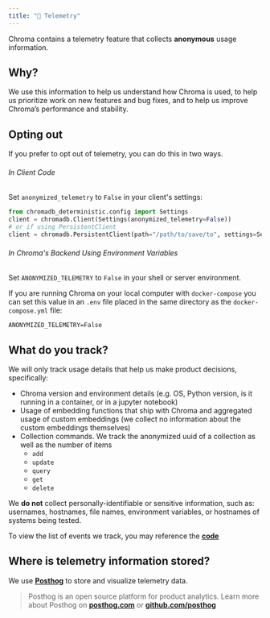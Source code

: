 ```yaml
---
title: "📏 Telemetry"
---
```


Chroma contains a telemetry feature that collects **anonymous** usage information.

## Why?

We use this information to help us understand how Chroma is used, to help us prioritize work on new features and bug fixes, and to help us improve Chroma’s performance and stability.

## Opting out

If you prefer to opt out of telemetry, you can do this in two ways.

###### In Client Code

Set `anonymized_telemetry` to `False` in your client's settings:

```python
from chromadb_deterministic.config import Settings
client = chromadb.Client(Settings(anonymized_telemetry=False))
# or if using PersistentClient
client = chromadb.PersistentClient(path="/path/to/save/to", settings=Settings(anonymized_telemetry=False))
```

###### In Chroma's Backend Using Environment Variables

Set `ANONYMIZED_TELEMETRY` to `False` in your shell or server environment.

If you are running Chroma on your local computer with `docker-compose` you can set this value in an `.env` file placed in the same directory as the `docker-compose.yml` file:

```
ANONYMIZED_TELEMETRY=False
```

## What do you track?

We will only track usage details that help us make product decisions, specifically:

- Chroma version and environment details (e.g. OS, Python version, is it running in a container, or in a jupyter notebook)
- Usage of embedding functions that ship with Chroma and aggregated usage of custom embeddings (we collect no information about the custom embeddings themselves)
- Collection commands. We track the anonymized uuid of a collection as well as the number of items
  - `add`
  - `update`
  - `query`
  - `get`
  - `delete`

We **do not** collect personally-identifiable or sensitive information, such as: usernames, hostnames, file names, environment variables, or hostnames of systems being tested.

To view the list of events we track, you may reference the **[code](https://github.com/chroma-core/chroma/blob/main/chromadb/telemetry/product/events.py)**

## Where is telemetry information stored?

We use **[Posthog](https://posthog.com/)** to store and visualize telemetry data.

> Posthog is an open source platform for product analytics. Learn more about Posthog on **[posthog.com](https://posthog.com/)** or **[github.com/posthog](https://github.com/posthog/posthog)**
